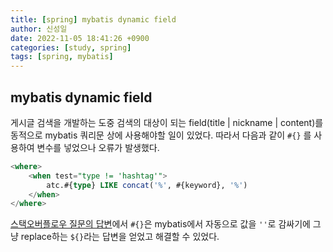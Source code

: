 ```yaml
---
title: [spring] mybatis dynamic field
author: 신성일
date: 2022-11-05 18:41:26 +0900
categories: [study, spring]
tags: [spring, mybatis]
---
```


## mybatis dynamic field

게시글 검색을 개발하는 도중 검색의 대상이 되는 field(title | nickname | content)를 동적으로 mybatis 쿼리문 상에 사용해야할 일이 있었다. 따라서 다음과 같이 `#{}` 를 사용하여 변수를 넣었으나 오류가 발생했다.

```sql
<where>
	<when test="type != 'hashtag'">
		atc.#{type} LIKE concat('%', #{keyword}, '%')
	</when>
</where>
```

[스택오버플로우 질문의 답변](https://stackoverflow.com/questions/25877458/how-to-pass-dynamic-fields-and-values-using-mybatis-3)에서 `#{}`은 mybatis에서 자동으로 값을 `''`로 감싸기에 그냥 replace하는 `${}`라는 답변을 얻었고 해결할 수 있었다.
